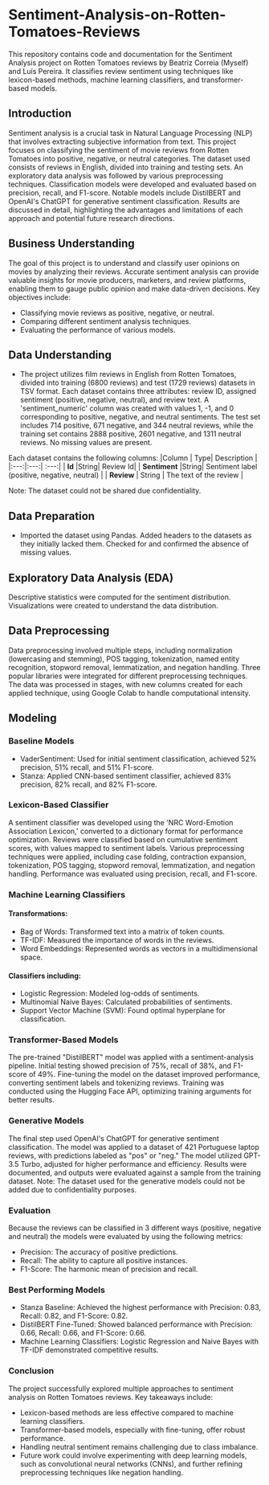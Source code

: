 # Sentiment-Analysis-on-Rotten-Tomatoes-Reviews
This repository contains code and documentation for the Sentiment Analysis project on Rotten Tomatoes reviews by Beatriz Correia (Myself) and Luís Pereira. It classifies review sentiment using techniques like lexicon-based methods, machine learning classifiers, and transformer-based models.

## Introduction
Sentiment analysis is a crucial task in Natural Language Processing (NLP) that involves extracting subjective information from text. This project focuses on classifying the sentiment of movie reviews from Rotten Tomatoes into positive, negative, or neutral categories. The dataset used consists of reviews in English, divided into training and testing sets. An exploratory data analysis was followed by various preprocessing techniques. Classification models were developed and evaluated based on precision, recall, and F1-score. Notable models include DistilBERT and OpenAI's ChatGPT for generative sentiment classification. Results are discussed in detail, highlighting the advantages and limitations of each approach and potential future research directions.

## Business Understanding
The goal of this project is to understand and classify user opinions on movies by analyzing their reviews. Accurate sentiment analysis can provide valuable insights for movie producers, marketers, and review platforms, enabling them to gauge public opinion and make data-driven decisions.
Key objectives include:
- Classifying movie reviews as positive, negative, or neutral.
- Comparing different sentiment analysis techniques.
- Evaluating the performance of various models.

## Data Understanding
- The project utilizes film reviews in English from Rotten Tomatoes, divided into training (6800 reviews) and test (1729 reviews) datasets in TSV format. Each dataset contains three attributes: review ID, assigned sentiment (positive, negative, neutral), and review text. A 'sentiment_numeric' column was created with values 1, -1, and 0 corresponding to positive, negative, and neutral sentiments. The test set includes 714 positive, 671 negative, and 344 neutral reviews, while the training set contains 2888 positive, 2601 negative, and 1311 neutral reviews. No missing values are present.
  
Each dataset contains the following columns:
|Column | Type| Description |
|:---:|:---:| :---:| 
| **Id** |String| Review Id|
| **Sentiment** |String| Sentiment label (positive, negative, neutral) |
| **Review** | String | The text of the review |

Note: The dataset could not be shared due confidentiality. 

## Data Preparation
- Imported the dataset using Pandas. Added headers to the datasets as they initially lacked them. Checked for and confirmed the absence of missing values.

## Exploratory Data Analysis (EDA)
Descriptive statistics were computed for the sentiment distribution.
Visualizations were created to understand the data distribution.

## Data Preprocessing
Data preprocessing involved multiple steps, including normalization (lowercasing and stemming), POS tagging, tokenization, named entity recognition, stopword removal, lemmatization, and negation handling. Three popular libraries were integrated for different preprocessing techniques. The data was processed in stages, with new columns created for each applied technique, using Google Colab to handle computational intensity.

## Modeling
### Baseline Models
- VaderSentiment: Used for initial sentiment classification, achieved 52% precision, 51% recall, and 51% F1-score.
- Stanza: Applied CNN-based sentiment classifier, achieved 83% precision, 82% recall, and 82% F1-score.

### Lexicon-Based Classifier
A sentiment classifier was developed using the 'NRC Word-Emotion Association Lexicon,' converted to a dictionary format for performance optimization. Reviews were classified based on cumulative sentiment scores, with values mapped to sentiment labels. Various preprocessing techniques were applied, including case folding, contraction expansion, tokenization, POS tagging, stopword removal, lemmatization, and negation handling. Performance was evaluated using precision, recall, and F1-score.

### Machine Learning Classifiers
#### Transformations:
- Bag of Words: Transformed text into a matrix of token counts.
- TF-IDF: Measured the importance of words in the reviews.
- Word Embeddings: Represented words as vectors in a multidimensional space.
  
#### Classifiers including:
- Logistic Regression: Modeled log-odds of sentiments.
- Multinomial Naive Bayes: Calculated probabilities of sentiments.
- Support Vector Machine (SVM): Found optimal hyperplane for classification.
  
### Transformer-Based Models
The pre-trained "DistilBERT" model was applied with a sentiment-analysis pipeline. Initial testing showed precision of 75%, recall of 38%, and F1-score of 49%. Fine-tuning the model on the dataset improved performance, converting sentiment labels and tokenizing reviews. Training was conducted using the Hugging Face API, optimizing training arguments for better results.

### Generative Models
The final step used OpenAI's ChatGPT for generative sentiment classification. The model was applied to a dataset of 421 Portuguese laptop reviews, with predictions labeled as "pos" or "neg." The model utilized GPT-3.5 Turbo, adjusted for higher performance and efficiency. Results were documented, and outputs were evaluated against a sample from the training dataset.
Note: The dataset used for the generative models could not be added due to confidentiality purposes.

### Evaluation
Because the reviews can be classified in 3 different ways (positive, negative and neutral) the models were evaluated by using the following metrics:
- Precision: The accuracy of positive predictions.
- Recall: The ability to capture all positive instances.
- F1-Score: The harmonic mean of precision and recall.

### Best Performing Models
- Stanza Baseline: Achieved the highest performance with Precision: 0.83, Recall: 0.82, and F1-Score: 0.82.
- DistilBERT Fine-Tuned: Showed balanced performance with Precision: 0.66, Recall: 0.66, and F1-Score: 0.66.
- Machine Learning Classifiers: Logistic Regression and Naive Bayes with TF-IDF demonstrated competitive results.

### Conclusion
The project successfully explored multiple approaches to sentiment analysis on Rotten Tomatoes reviews. Key takeaways include:
- Lexicon-based methods are less effective compared to machine learning classifiers.
- Transformer-based models, especially with fine-tuning, offer robust performance.
- Handling neutral sentiment remains challenging due to class imbalance.
- Future work could involve experimenting with deep learning models, such as convolutional neural networks (CNNs), and further refining preprocessing techniques like negation handling.

